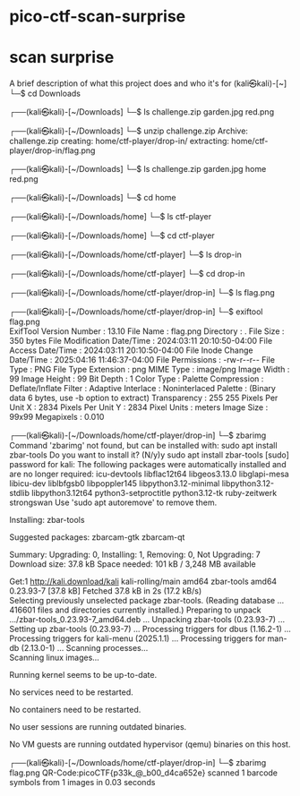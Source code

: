 # pico-ctf-scan-surprise

# scan surprise

A brief description of what this project does and who it's for
(kali㉿kali)-[~]
└─$ cd Downloads
                                                                                                                                                                                                                                            
┌──(kali㉿kali)-[~/Downloads]
└─$ ls
challenge.zip  garden.jpg  red.png
                                                                                                                                                                                                                                            
┌──(kali㉿kali)-[~/Downloads]
└─$ unzip challenge.zip 
Archive:  challenge.zip
   creating: home/ctf-player/drop-in/
 extracting: home/ctf-player/drop-in/flag.png  
                                                                                                                                                                                                                                            
┌──(kali㉿kali)-[~/Downloads]
└─$ ls
challenge.zip  garden.jpg  home  red.png
                                                                                                                                                                                                                                            
┌──(kali㉿kali)-[~/Downloads]
└─$ cd home     
                                                                                                                                                                                                                                            
┌──(kali㉿kali)-[~/Downloads/home]
└─$ ls
ctf-player
                                                                                                                                                                                                                                            
┌──(kali㉿kali)-[~/Downloads/home]
└─$ cd ctf-player 
                                                                                                                                                                                                                                            
┌──(kali㉿kali)-[~/Downloads/home/ctf-player]
└─$ ls
drop-in
                                                                                                                                                                                                                                            
┌──(kali㉿kali)-[~/Downloads/home/ctf-player]
└─$ cd drop-in   
                                                                                                                                                                                                                                            
┌──(kali㉿kali)-[~/Downloads/home/ctf-player/drop-in]
└─$ ls
flag.png
                                                                                                                                                                                                                                            
┌──(kali㉿kali)-[~/Downloads/home/ctf-player/drop-in]
└─$ exiftool flag.png  
ExifTool Version Number         : 13.10
File Name                       : flag.png
Directory                       : .
File Size                       : 350 bytes
File Modification Date/Time     : 2024:03:11 20:10:50-04:00
File Access Date/Time           : 2024:03:11 20:10:50-04:00
File Inode Change Date/Time     : 2025:04:16 11:46:37-04:00
File Permissions                : -rw-r--r--
File Type                       : PNG
File Type Extension             : png
MIME Type                       : image/png
Image Width                     : 99
Image Height                    : 99
Bit Depth                       : 1
Color Type                      : Palette
Compression                     : Deflate/Inflate
Filter                          : Adaptive
Interlace                       : Noninterlaced
Palette                         : (Binary data 6 bytes, use -b option to extract)
Transparency                    : 255 255
Pixels Per Unit X               : 2834
Pixels Per Unit Y               : 2834
Pixel Units                     : meters
Image Size                      : 99x99
Megapixels                      : 0.010
                                                                                                                                                                                                                                            
┌──(kali㉿kali)-[~/Downloads/home/ctf-player/drop-in]
└─$ zbarimg            
Command 'zbarimg' not found, but can be installed with:
sudo apt install zbar-tools
Do you want to install it? (N/y)y
sudo apt install zbar-tools
[sudo] password for kali: 
The following packages were automatically installed and are no longer required:
  icu-devtools  libflac12t64  libgeos3.13.0  libglapi-mesa  libicu-dev  liblbfgsb0  libpoppler145  libpython3.12-minimal  libpython3.12-stdlib  libpython3.12t64  python3-setproctitle  python3.12-tk  ruby-zeitwerk  strongswan
Use 'sudo apt autoremove' to remove them.

Installing:
  zbar-tools
                                                                                                                                                                                                                                            
Suggested packages:
  zbarcam-gtk  zbarcam-qt

Summary:
  Upgrading: 0, Installing: 1, Removing: 0, Not Upgrading: 7
  Download size: 37.8 kB
  Space needed: 101 kB / 3,248 MB available

Get:1 http://kali.download/kali kali-rolling/main amd64 zbar-tools amd64 0.23.93-7 [37.8 kB]
Fetched 37.8 kB in 2s (17.2 kB/s)   
Selecting previously unselected package zbar-tools.
(Reading database ... 416601 files and directories currently installed.)
Preparing to unpack .../zbar-tools_0.23.93-7_amd64.deb ...
Unpacking zbar-tools (0.23.93-7) ...
Setting up zbar-tools (0.23.93-7) ...
Processing triggers for dbus (1.16.2-1) ...
Processing triggers for kali-menu (2025.1.1) ...
Processing triggers for man-db (2.13.0-1) ...
Scanning processes...                                                                                                                                                                                                                       
Scanning linux images...                                                                                                                                                                                                                    

Running kernel seems to be up-to-date.

No services need to be restarted.

No containers need to be restarted.

No user sessions are running outdated binaries.

No VM guests are running outdated hypervisor (qemu) binaries on this host.
                                                                                                                                                                                                                                            
┌──(kali㉿kali)-[~/Downloads/home/ctf-player/drop-in]
└─$ zbarimg flag.png 
QR-Code:picoCTF{p33k_@_b00_d4ca652e}
scanned 1 barcode symbols from 1 images in 0.03 seconds

